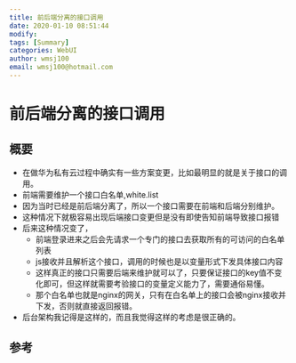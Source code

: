 ```yaml
---
title: 前后端分离的接口调用
date: 2020-01-10 08:51:44
modify: 
tags: [Summary]
categories: WebUI
author: wmsj100
email: wmsj100@hotmail.com
---
```


# 前后端分离的接口调用

## 概要

- 在做华为私有云过程中确实有一些方案变更，比如最明显的就是关于接口的调用。
- 前端需要维护一个接口白名单,white.list
- 因为当时已经是前后端分离了，所以一个接口需要在前端和后端分别维护。
- 这种情况下就极容易出现后端接口变更但是没有即使告知前端导致接口报错
- 后来这种情况变了，
	- 前端登录进来之后会先请求一个专门的接口去获取所有的可访问的白名单列表
	- js接收并且解析这个接口，调用的时候也是以变量形式下发具体接口内容
	- 这样真正的接口只需要后端来维护就可以了，只要保证接口的key值不变化即可，但这样就需要考验接口的变量定义能力了，需要通俗易懂。
	- 那个白名单也就是nginx的网关，只有在白名单上的接口会被nginx接收并下发，否则就直接返回报错。
- 后台架构我记得是这样的，而且我觉得这样的考虑是很正确的。

## 参考

